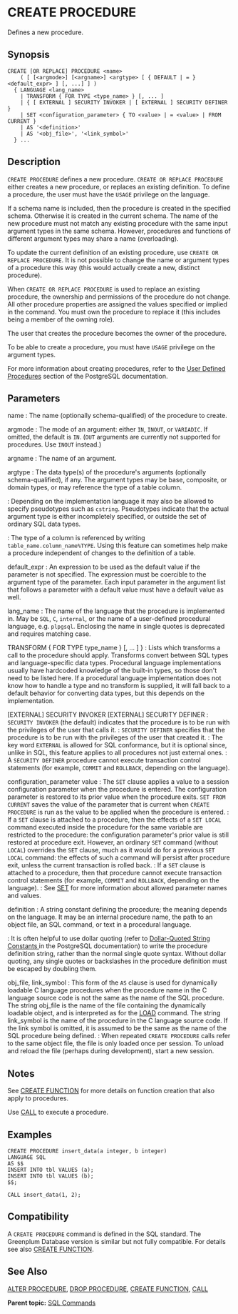 # CREATE PROCEDURE 

Defines a new procedure.

## Synopsis 

``` {#sql_command_synopsis}
CREATE [OR REPLACE] PROCEDURE <name>    
    ( [ [<argmode>] [<argname>] <argtype> [ { DEFAULT | = } <default_expr> ] [, ...] ] )
  { LANGUAGE <lang_name>
    | TRANSFORM { FOR TYPE <type_name> } [, ... ]
    | { [ EXTERNAL ] SECURITY INVOKER | [ EXTERNAL ] SECURITY DEFINER }
    | SET <configuration_parameter> { TO <value> | = <value> | FROM CURRENT }
    | AS '<definition>'
    | AS '<obj_file>', '<link_symbol>' 
  } ...
```

## Description 

`CREATE PROCEDURE` defines a new procedure. `CREATE OR REPLACE PROCEDURE` either creates a new procedure, or replaces an existing definition. To define a procedure, the user must have the `USAGE` privilege on the language.

If a schema name is included, then the procedure is created in the specified schema. Otherwise it is created in the current schema. The name of the new procedure must not match any existing procedure with the same input argument types in the same schema. However, procedures and functions of different argument types may share a name \(overloading\).

To update the current definition of an existing procedure, use `CREATE OR REPLACE PROCEDURE`. It is not possible to change the name or argument types of a procedure this way \(this would actually create a new, distinct procedure\).

When `CREATE OR REPLACE PROCEDURE` is used to replace an existing procedure, the ownership and permissions of the procedure do not change. All other procedure properties are assigned the values specified or implied in the command. You must own the procedure to replace it \(this includes being a member of the owning role\).

The user that creates the procedure becomes the owner of the procedure.

To be able to create a procedure, you must have `USAGE` privilege on the argument types.

For more information about creating procedures, refer to the [User Defined Procedures](https://www.postgresql.org/docs/12/xproc.html) section of the PostgreSQL documentation.

## Parameters 

name
:   The name \(optionally schema-qualified\) of the procedure to create.

argmode
:   The mode of an argument: either `IN`, `INOUT`, or `VARIADIC`. If omitted, the default is `IN`. \(`OUT` arguments are currently not supported for procedures. Use `INOUT` instead.\)

argname
:   The name of an argument.

argtype
:   The data type\(s\) of the procedure's arguments \(optionally schema-qualified\), if any. The argument types may be base, composite, or domain types, or may reference the type of a table column.

:   Depending on the implementation language it may also be allowed to specify pseudotypes such as `cstring`. Pseudotypes indicate that the actual argument type is either incompletely specified, or outside the set of ordinary SQL data types.

:   The type of a column is referenced by writing `table_name.column_name%TYPE`. Using this feature can sometimes help make a procedure independent of changes to the definition of a table.

default\_expr
:   An expression to be used as the default value if the parameter is not specified. The expression must be coercible to the argument type of the parameter. Each input parameter in the argument list that follows a parameter with a default value must have a default value as well.

lang\_name
:   The name of the language that the procedure is implemented in. May be `SQL`, `C`, `internal`, or the name of a user-defined procedural language, e.g. `plpgsql`. Enclosing the name in single quotes is deprecated and requires matching case.

TRANSFORM { FOR TYPE type\_name } [, ... ] }
:   Lists which transforms a call to the procedure should apply. Transforms convert between SQL types and language-specific data types. Procedural language implementations usually have hardcoded knowledge of the built-in types, so those don't need to be listed here. If a procedural language implementation does not know how to handle a type and no transform is supplied, it will fall back to a default behavior for converting data types, but this depends on the implementation.

\[EXTERNAL\] SECURITY INVOKER
\[EXTERNAL\] SECURITY DEFINER
:   `SECURITY INVOKER` \(the default\) indicates that the procedure is to be run with the privileges of the user that calls it.
:   `SECURITY DEFINER` specifies that the procedure is to be run with the privileges of the user that created it.
:   The key word `EXTERNAL` is allowed for SQL conformance, but it is optional since, unlike in SQL, this feature applies to all procedures not just external ones.
:   A `SECURITY DEFINER` procedure cannot execute transaction control statements \(for example, `COMMIT` and `ROLLBACK`, depending on the language\).

configuration\_parameter
value
:   The `SET` clause applies a value to a session configuration parameter when the procedure is entered. The configuration parameter is restored to its prior value when the procedure exits. `SET FROM CURRENT` saves the value of the parameter that is current when `CREATE PROCEDURE` is run as the value to be applied when the procedure is entered.
:   If a `SET` clause is attached to a procedure, then the effects of a `SET LOCAL` command executed inside the procedure for the same variable are restricted to the procedure: the configuration parameter's prior value is still restored at procedure exit. However, an ordinary `SET` command (without `LOCAL`) overrides the `SET` clause, much as it would do for a previous `SET LOCAL` command: the effects of such a command will persist after procedure exit, unless the current transaction is rolled back.
:   If a `SET` clause is attached to a procedure, then that procedure cannot execute transaction control statements \(for example, `COMMIT` and `ROLLBACK`, depending on the language\).
:   See [SET](SET.html) for more information about allowed parameter names and values.

definition
:   A string constant defining the procedure; the meaning depends on the language. It may be an internal procedure name, the path to an object file, an SQL command, or text in a procedural language.

:   It is often helpful to use dollar quoting \(refer to [Dollar-Quoted String Constants
](https://www.postgresql.org/docs/12/sql-syntax-lexical.html#SQL-SYNTAX-DOLLAR-QUOTING) in the PostgreSQL documentation\) to write the procedure definition string, rather than the normal single quote syntax. Without dollar quoting, any single quotes or backslashes in the procedure definition must be escaped by doubling them.

obj\_file, link\_symbol
:   This form of the `AS` clause is used for dynamically loadable C language procedures when the procedure name in the C language source code is not the same as the name of the SQL procedure. The string obj\_file is the name of the file containing the dynamically loadable object, and is interpreted as for the [LOAD](LOAD.html) command. The string link\_symbol is the name of the procedure in the C language source code. If the link symbol is omitted, it is assumed to be the same as the name of the SQL procedure being defined.
:   When repeated `CREATE PROCEDURE` calls refer to the same object file, the file is only loaded once per session. To unload and reload the file \(perhaps during development\), start a new session.

## Notes 

See [CREATE FUNCTION](CREATE_FUNCTION.html) for more details on function creation that also apply to procedures.

Use [CALL](CALL.html) to execute a procedure.

## Examples 

```
CREATE PROCEDURE insert_data(a integer, b integer)
LANGUAGE SQL
AS $$
INSERT INTO tbl VALUES (a);
INSERT INTO tbl VALUES (b);
$$;

CALL insert_data(1, 2);
```

## Compatibility 

A `CREATE PROCEDURE` command is defined in the SQL standard. The Greenplum Database version is similar but not fully compatible. For details see also [CREATE FUNCTION](CREATE_FUNCTION.html).

## See Also 

[ALTER PROCEDURE](ALTER_PROCEDURE.html), [DROP PROCEDURE](DROP_PROCEDURE.html), [CREATE FUNCTION](CREATE_FUNCTION.html), [CALL](CALL.html)

**Parent topic:** [SQL Commands](../sql_commands/sql_ref.html)

